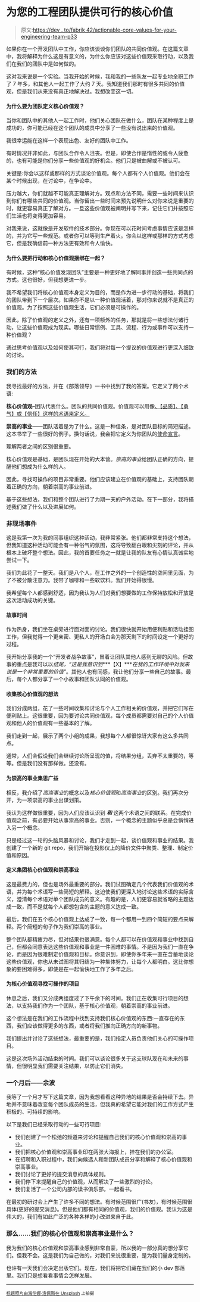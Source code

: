 # 为您的工程团队提供可行的核心价值

> 原文:[https://dev . to/fabrik 42/actionable-core-values-for-your-engineering-team-p33](https://dev.to/fabrik42/actionable-core-values-for-your-engineering-team-p33)

如果你在一个开发团队中工作，你应该谈谈你们团队的共同价值观。在这篇文章中，我将解释为什么这是有意义的，为什么你应该对这些价值观采取行动，以及我们在我们的团队中是如何做的。

这对我来说是一个实验。当我开始的时候，我和我的一些队友一起专业地全职工作了 7 年多，和其他人一起工作了大约 7 天。我知道我们那时有很多共同的价值观，但是我们从来没有真正地解决过。我想改变这一切。

#### [](#why-should-you-define-core-values-for-your-team)为什么要为团队定义核心价值观？

当你和团队中的其他人一起工作时，他们关心团队在做什么，团队在某种程度上是成功的，你可能已经在这个团队的成员中分享了一些没有说出来的价值观。

我很幸运能在这样一个表现出色、友好的团队中工作。

有时情况并非如此，与团队合作令人沮丧。但是，即使合作是惰性的或令人疲惫的，也有可能是你们分享一些价值观的好机会。他们只是被曲解或不被认可。

关键是:你会以这样或那样的方式谈论价值观。每个人都有个人价值观。他们会在某个时候出现，在讨论中，在争论中。

压力越大，你们就越不可能真正理解对方。观点和方法不同，需要一些时间来认识到你们有哪些共同的价值观。当你留出一些时间来预先说明什么对你来说是重要的时，就更容易真正了解对方。一旦这些价值观被阐明并写下来，记住它们并按照它们生活也将变得更加容易。

对我来说，这就像是开发软件的技术部分。你现在可以花时间考虑事情应该是怎样的，并为它写一些规范。或者你可以等到生产着火。你会以这样或那样的方式考虑它，但是我确信前一种方法更有效和令人愉快。

#### [](#why-should-you-tie-actions-to-the-core%C2%A0values)为什么要把行动和核心价值观捆绑在一起？

有时候，这种“核心价值发现团队”主要是一种更好地了解同事并创造一些共同点的方式。这也很好，但我想更进一步。

我不希望我们将核心价值观本身定义为目的，而是作为进一步行动的基础，将我们的团队带到下一个层次。如果你不是以一种价值观活着，那对你来说就不是真正的价值观。为了按照这些价值观生活，它们必须是可操作的。

因此，除了价值观的定义之外，还有一项额外的任务，那就是将一些想法付诸行动，让这些价值观成为现实。哪些日常惯例、工具、流程、行为或事件可以支持一种价值观？

通过思考价值观以及如何使其可行，我们将对每一个提议的价值观进行更深入细致的讨论。

### [](#our-approach)我们的方法

我寻找最好的方法，并在《部落领导》一书中找到了我的答案。它定义了两个术语:

**核心价值观**–团队代表什么。团队的共同价值观。价值观可以用像[、【品质】、【勇气】或【信任】这样的术语来定义。](http://www.threadsculture.com/blog/company-culture/core-values-list-threads/)

**崇高的事业**——团队活着是为了什么。这是一种信条，是对团队目标的简短描述。这本书举了一些很好的例子。换句话说，我会把它定义为你团队的[使命宣言](http://www.alessiobresciani.com/foresight-strategy/51-mission-statement-examples-from-the-worlds-best-companies/)。

理解两者之间的区别很重要。

核心价值观是基础，是团队现在开始的大本营。*崇高的事业*给团队正确的方向，提醒他们想成为什么样的人。

因此，寻找可操作的项目非常重要。他们应该建立在价值观的基础上，支持团队朝着正确的方向，朝着崇高的事业前进。

基于这些想法，我们和整个团队进行了为期一天的户外活动。在下一部分，我将描述我们做了什么以及进展如何。

### [](#the-offsite%C2%A0event)非现场事件

这是我第一次为我的同事组织这种活动，我非常紧张。他们都非常支持这个想法，但我知道这种活动可能会有一种俗气的氛围，这将导致翻白眼和尖刻的评论，并从根本上破坏整个想法。因此，我的首要任务之一就是让我的队友有心情认真诚实地尝试一下。

我们为此花了一整天。我们是八个人，在工作之外的一个创造性的空间里见面，为了不被分散注意力。我带了咖啡和一些软饮料。我们开始得很慢。

我希望每个人都感到舒适，因为我认为人们对我们想要做的工作保持放松和开放是这次活动成功的关键。

#### [](#story-time)故事时间

作为热身，我们坐在桌旁进行面对面的讨论。我们很快就开始用便利贴和活动挂图工作，但我觉得一个更亲密、更私人的开场白会为那天剩下的时间设定一个更好的过程。

我开始分享我的一个“开发者战争故事”，冒着让团队其他人感到无聊的风险。但故事的重点是我可以以*结尾，“这是我意识到****【X】****在我的工作环境中对我来说是一个非常重要的价值”*。其他人也有同感，我让他们分享一些自己的故事。最后，每个人都分享了一个小故事和团队认同的价值观。

#### [](#collecting-ideas-for-core%C2%A0values)收集核心价值观的想法

我们分成两组，花了一些时间收集和讨论与个人工作相关的价值观，并把它们写在便利贴上。这很重要，因为要讨论共同价值观，每个成员都需要对自己的个人价值观和他人的价值观有一些基本的了解。

我们走到一起，展示了两个小组的成果，我想每个人都很惊讶大家有这么多共同点。

通常，人们会假设我们会继续讨论所呈现的值，将结果分组，丢弃不太重要的，等等。但是我们没有那样做。还没有。

#### [](#collecting-ideas-for-the-noble%C2%A0cause)为崇高的事业集思广益

相反，我介绍了*高尚事业*的概念以及*核心价值观*和*高尚事业*的区别。我们再次分开，为一项崇高的事业出谋划策。

我认为这样做很重要，因为人们应该认识到 ***和*** 这两个术语之间的联系。在完成价值观之前，有必要开始从事崇高的事业。否则，一个概念的主题似乎总是会悄悄进入另一个概念。

只是经过这一轮的头脑风暴和讨论，我们才走到一起，谈价值观和事业的结果。我创建了一个新的 git repo，我们开始在投影仪上的降价文件中聚类、整理、制定价值和原因。

#### [](#defining-core-values-and-noble-cause-as-a-whole%C2%A0group)定义集团核心价值观和崇高事业

这是最费力的，但也是场外最重要的部分。我们试图确定几个代表我们价值观的术语，并为每个术语写一些简短的解释。这迫使我们更深入地讨论这些术语的实际含义，澄清每个术语对单个团队成员的意义。有趣的是，人们更容易就省略的主题达成一致，而不是就每个人都想包含的主题的意义达成一致。

最后，我们在五个核心价值观上达成了一致，每一个都用一到四个简短的要点来解释。两个简短的句子作为我们崇高的事业。

整个团队都精疲力尽，但对结果也很满意。每个人都可以在价值观和事业中找到自己，但都会同意表达这些价值观和事业是一件困难的事情。不是因为我们一直在争论，而是因为很难制定价值观和目标。你意识到，即使你多年来一直在含蓄地谈论这些价值观，你也从未试图将其归结为一种集体努力，让每个人都明白。这比你想象的要困难得多，即使是在一起愉快地工作了多年之后。

#### [](#finding-actionable-items-for-the-core%C2%A0values)为核心价值观寻找可操作的项目

休息之后，我们又分成两组度过了下午余下的时间。我们正在收集可行项目的想法，以支持我们作为一个团队，基于核心价值观，朝着崇高的事业前进。

这个想法是在我们的工作流程中找到支持我们核心价值观的东西:一直存在的东西，我们应该做得更多的东西，或者将我们推向正确方向的新事物。

我们提出并讨论了这些想法，最重要的是，我们指定人员负责他们关心的可操作项目。

这是这次场外活动结束的时间。我们可以谈论很多关于这支球队现在和未来的事情，但很明显我们需要关注结果，以防止它们消失。

### [](#one-month-later%E2%80%8A%E2%80%8Athe-aftermath)一个月后——余波

我等了一个月才写下这篇文章，因为我想看看这种异地的结果是否会持续下去。异地并不意味着改变每个团队成员的生活，但我真的希望它能对我们的工作方式产生积极的、可持续的影响。

以下是我们已经采取行动的一些可行项目:

*   我们创建了一个松弛的频道来讨论和提醒自己我们的核心价值观和崇高的事业。
*   我们把核心价值观和崇高事业印在两张大海报上，挂在我们的办公室。
*   在招聘和入职过程中，我们向候选人和新团队成员分享和解释了核心价值观和崇高事业。
*   我们讨论了更好的提交消息的具体规则。
*   我们停下来提醒自己的价值观，从而解决了一些激烈的讨论。
*   我们复活了一个公司内部的读书俱乐部，一起看书。

在最初的研讨会上产生了许多不同的想法。有时候范围很广(书友)，有时候范围很具体(更好的提交消息)。但是他们都有相同的价值观，我们的价值观。我认为这是伟大的，我们有如此广泛的各种各样的小改进来自于此。

### [](#so-what-are-our-core-values-and-noble%C2%A0cause)那么……我们的核心价值观和崇高事业是什么？

我为我们的核心价值观和崇高事业感到非常自豪，所以我的一部分真的想分享它们。但我不会。这是我们为自己做的，对我们来说很重要，是为我们量身定制的。

也许有一天我们会决定出版它们。现在，我们将把它们藏在我们的小 dev 部落里。我们只是想看看事情会怎样发展。

* * *

<small>[标题照片由海伦娜·洛佩斯在 Unsplash](https://unsplash.com/photos/e3OUQGT9bWU) 上拍摄</small>